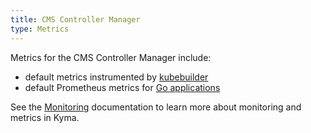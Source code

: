 ```yaml
---
title: CMS Controller Manager
type: Metrics
---
```


Metrics for the CMS Controller Manager include:

- default metrics instrumented by [kubebuilder](https://book.kubebuilder.io/)
- default Prometheus metrics for [Go applications](https://prometheus.io/docs/guides/go-application/)

See the [Monitoring](/components/monitoring) documentation to learn more about monitoring and metrics in Kyma.
